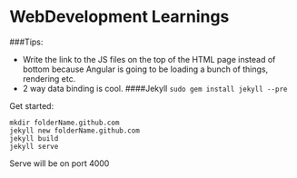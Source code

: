 # WebDevelopment Learnings

###Tips:
* Write the link to the JS files on the top of the HTML page instead of bottom because Angular is going to be loading a bunch of things, rendering etc.
* 2 way data binding is cool.
####Jekyll 
`sudo gem install jekyll --pre`

Get started:
```
mkdir folderName.github.com
jekyll new folderName.github.com
jekyll build
jekyll serve 
```

Serve will be on port 4000


